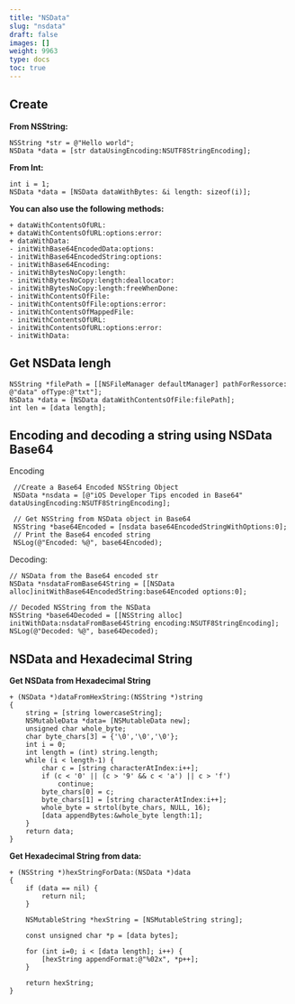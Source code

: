 ```yaml
---
title: "NSData"
slug: "nsdata"
draft: false
images: []
weight: 9963
type: docs
toc: true
---
```


## Create
**From NSString:**

    NSString *str = @"Hello world";
    NSData *data = [str dataUsingEncoding:NSUTF8StringEncoding];

**From Int:**

    int i = 1;
    NSData *data = [NSData dataWithBytes: &i length: sizeof(i)];

**You can also use the following methods:**


    + dataWithContentsOfURL:
    + dataWithContentsOfURL:options:error:
    + dataWithData:
    - initWithBase64EncodedData:options:
    - initWithBase64EncodedString:options:
    - initWithBase64Encoding:
    - initWithBytesNoCopy:length:
    - initWithBytesNoCopy:length:deallocator:
    - initWithBytesNoCopy:length:freeWhenDone:
    - initWithContentsOfFile:
    - initWithContentsOfFile:options:error:
    - initWithContentsOfMappedFile:
    - initWithContentsOfURL:
    - initWithContentsOfURL:options:error:
    - initWithData:

## Get NSData lengh
    NSString *filePath = [[NSFileManager defaultManager] pathForRessorce: @"data" ofType:@"txt"];
    NSData *data = [NSData dataWithContentsOfFile:filePath]; 
    int len = [data length]; 

## Encoding and decoding a string using NSData Base64
Encoding

     //Create a Base64 Encoded NSString Object
     NSData *nsdata = [@"iOS Developer Tips encoded in Base64" dataUsingEncoding:NSUTF8StringEncoding];

     // Get NSString from NSData object in Base64
     NSString *base64Encoded = [nsdata base64EncodedStringWithOptions:0];
     // Print the Base64 encoded string
     NSLog(@"Encoded: %@", base64Encoded);

Decoding:


    // NSData from the Base64 encoded str
    NSData *nsdataFromBase64String = [[NSData alloc]initWithBase64EncodedString:base64Encoded options:0];
 
    // Decoded NSString from the NSData
    NSString *base64Decoded = [[NSString alloc] initWithData:nsdataFromBase64String encoding:NSUTF8StringEncoding];
    NSLog(@"Decoded: %@", base64Decoded);




## NSData and Hexadecimal String
**Get NSData from Hexadecimal String**    

    + (NSData *)dataFromHexString:(NSString *)string
    {
        string = [string lowercaseString];
        NSMutableData *data= [NSMutableData new];
        unsigned char whole_byte;
        char byte_chars[3] = {'\0','\0','\0'};
        int i = 0;
        int length = (int) string.length;
        while (i < length-1) {
            char c = [string characterAtIndex:i++];
            if (c < '0' || (c > '9' && c < 'a') || c > 'f')
                continue;
            byte_chars[0] = c;
            byte_chars[1] = [string characterAtIndex:i++];
            whole_byte = strtol(byte_chars, NULL, 16);
            [data appendBytes:&whole_byte length:1];
        }
        return data;
    }

**Get Hexadecimal String from data:**

    + (NSString *)hexStringForData:(NSData *)data
    {
        if (data == nil) {
            return nil;
        }
        
        NSMutableString *hexString = [NSMutableString string];
        
        const unsigned char *p = [data bytes];
        
        for (int i=0; i < [data length]; i++) {
            [hexString appendFormat:@"%02x", *p++];
        }
        
        return hexString;
    }




